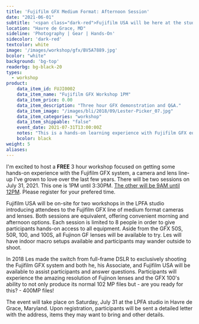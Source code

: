 ```yaml
---
title: 'Fujifilm GFX Medium Format: Afternoon Session'
date: "2021-06-01"
subtitle: '<span class="dark-red">Fujifilm USA will be here at the studio with <span class="fw7">the ENTIRE GFX system line-up</span></span>'
location: "Havre de Grace, MD"
sideline: 'Photography | Gear | Hands-On'
sidecolor: 'dark-red'
textcolor: white
image: '/images/workshop/gfx/BV5A7889.jpg'
bcolor: "white"
background: 'bg-top'
readerbg: bg-black-20
types:
  - workshop
product:
    data_item_id: FUJI0002
    data_item_name: "Fujifilm GFX Workshop 1PM"
    data_item_price: 0.00
    data_item_description: "Three hour GFX demonstration and Q&A."
    data_item_image: "/images/bli/2018/09/Lester-Picker_07.jpg"
    data_item_categories: "workshop"
    data_item_shippable: "false"
    event_date: 2021-07-31T13:00:00Z
    notes: "This is a hands-on learning experience with Fujifilm GFX equipment that will be available at the workshop."
    bcolor: black
weight: 5
aliases:
---
```

I'm excited to host a **FREE** 3 hour workshop focused on getting some hands-on experience with the Fujifilm GFX system, a camera and lens line-up I've grown to love over the last few years. There will be two sessions on July 31, 2021. This one is 1PM until 3:30PM. [The other will be 9AM until 12PM](/products/fuji-gfx-system-workshop-am/). Please register for your prefered time.

Fujifilm USA will be on-site for two workshops in the LPFA studio introducing attendees to the Fujifilm GFX line of medium format cameras and lenses. Both sessions are equivalent, offering convenient morning and afternoon options. Each session is limited to 8 people in order to give participants hands-on access to all equipment. Aside from the GFX 50S, 50R, 100, and 100S, all Fujinon GF lenses will be available to try. Les will have indoor macro setups available and participants may wander outside to shoot. 

In 2018 Les made the switch from full-frame DSLR to exclusively shooting the Fujifilm GFX system and both he, his Associate, and Fujifilm USA will be available to assist participants and answer questions. Participants will experience the amazing resolution of Fujinon lenses and the GFX 100's ability to not only produce its normal 102 MP files but - are you ready for this? - 400MP files! 

The event will take place on Saturday, July 31 at the LPFA studio in Havre de Grace, Maryland. Upon registration, participants will be sent a detailed letter with the address, items they may want to bring and other details. 

